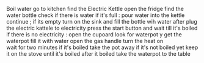 Boil water
go to kitchen 
find the Electric Kettle 
open the fridge
find the water bottle 
check if there is water
if it's full :
pour water into the kettle 
continue ;
if its empty 
  turn on the sink 
 and  fill the bottle wih water
 after  plug the electric kattele to electricity
 press the start button
 and wait till it's boiled 
 if there is no electricity : 
 open the cupoard
look for waterpot
 y get the waterpot
 fill it with water
 open the gas handle
turn the heat on  
wait for two minutes
if it's boiled 
take the pot away 
if it's not boiled yet 
keep it on the stove until it's boiled
after it boiled take the waterpot to the table